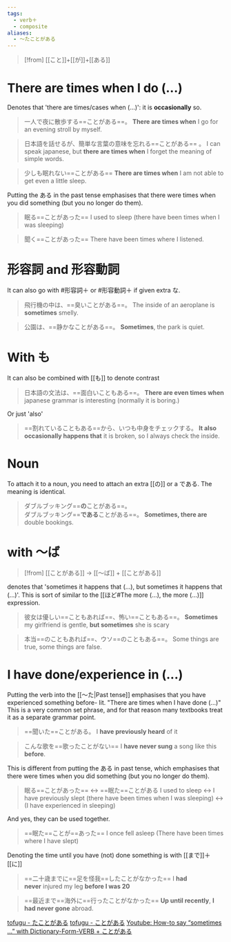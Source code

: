 ```yaml
---
tags:
  - verb＋
  - composite
aliases:
  - 〜たことがある
---
```

>[!from] 
>[[こと]]+[[が]]+[[ある]]
# There are times when I do (...)
Denotes that 'there are times/cases when (...)': it is **occasionally** so.
>一人で夜に散歩する==ことがある==。
>**There are times when** I go for an evening stroll by myself.

>日本語を話せるが、簡単な言葉の意味を忘れる==ことがある==      。
>I can speak japanese, but **there are times when** I forget the meaning of simple words.

>少しも眠れない==ことがある==
>**There are times when** I am not able to get even a little sleep.

Putting the ある in the past tense emphasises that there were times when you did something (but you no longer do them).
>眠る==ことがあった==
>I used to sleep (there have been times when I was sleeping)

>聞く==ことがあった==
>There have been times where I listened.

# 形容詞 and 形容動詞
It can also go with #形容詞＋ or #形容動詞＋ if given extra な.
>飛行機の中は、==臭いことがある==。
>The inside of an aeroplane is **sometimes** smelly.

>公園は、==静かなことがある==。
>**Sometimes**, the park is quiet.

# With も
It can also be combined with [[も]] to denote contrast
>日本語の文法は、==面白いこともある==。
>**There are even times when** japanese grammar is interesting (normally it is boring.)

Or just 'also'
>==割れていることもある==から、いつも中身をチェックする。
>**It also occasionally happens that** it is broken, so I always check the inside.
# Noun
To attach it to a noun, you need to attach an extra [[の]] or a である. The meaning is identical.
>ダブルブッキング==**の**ことがある==。  
>ダブルブッキング==**である**ことがある==。
>**Sometimes, there are** double bookings.

# with 〜ば
>[!from]
>[[ことがある]] → [[〜ば]] + [[ことがある]]

denotes that 'sometimes it happens that (...), but sometimes it happens that (...)'.
This is sort of similar to the [[ほど#The more (...), the more (...)]] expression.
>彼女は優しい==こともあれば==、怖い==こともある==。
>**Sometimes** my girlfriend is gentle, **but sometimes** she is scary

>本当==のこともあれば==、ウソ==のこともある==。
>Some things are true, some things are false.

# I have done/experience in (...)
Putting the verb into the [[〜た|Past tense]] emphasises that you have experienced something before- lit. "There are times when I have done (...)"
This is a very common set phrase, and for that reason many textbooks treat it as a separate grammar point.
>==聞いた==ことがある。
>I **have previously heard** of it

>こんな歌を==歌ったことがない==
>I **have never sung** a song like this **before**.

This is different from putting the ある in past tense, which emphasises that there were times when you did something (but you no longer do them).
>眠る==ことがあった==                                                   ↔  ==眠た==ことがある
>I used to sleep                                                         ↔  I have previously slept
>(there have been times when I was sleeping)    ↔  (I have experienced in sleeping)

And yes, they can be used together.
>==眠た==ことが==あった==
I once fell asleep (There have been times where I have slept)

Denoting the time until you have (not) done something is with [[まで]]＋[[に]]
>==二十歳までに==足を怪我==したことがなかった==
>I **had never** injured my leg **before I was 20**

>==最近まで==海外に==行ったことがなかった==
>**Up until recently**, **I had never gone** abroad.

[tofugu - たことがある](https://www.tofugu.com/japanese-grammar/takotogaaru/)
[tofugu - ことがある](https://www.tofugu.com/japanese-grammar/kotogaaru/)
[Youtube: How-to say “sometimes ...” with Dictionary-Form-VERB + ことがある](https://www.youtube.com/watch?v=kcBnbPqKCIY)
